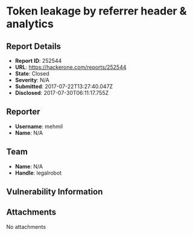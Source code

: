 # Token leakage by referrer header & analytics

## Report Details
- **Report ID**: 252544
- **URL**: https://hackerone.com/reports/252544
- **State**: Closed
- **Severity**: N/A
- **Submitted**: 2017-07-22T13:27:40.047Z
- **Disclosed**: 2017-07-30T06:11:17.755Z

## Reporter
- **Username**: mehmil
- **Name**: N/A

## Team
- **Name**: N/A
- **Handle**: legalrobot

## Vulnerability Information


## Attachments
No attachments
